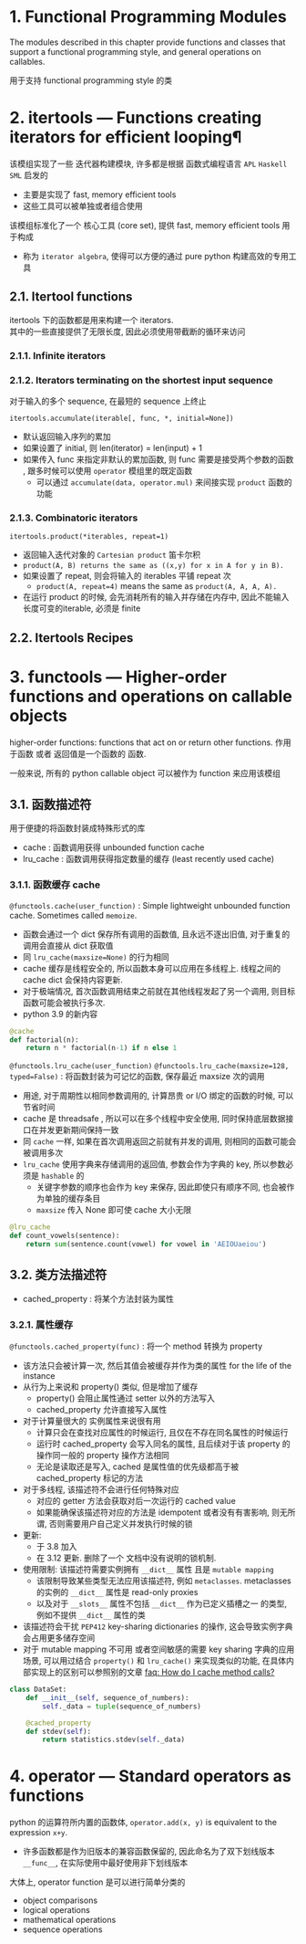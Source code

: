 # 1. Functional Programming Modules

The modules described in this chapter provide functions and classes that support a functional programming style, and general operations on callables.

用于支持 functional programming style 的类


# 2. itertools — Functions creating iterators for efficient looping¶


该模组实现了一些 迭代器构建模块, 许多都是根据 函数式编程语言 `APL` `Haskell` `SML` 启发的
* 主要是实现了 fast, memory efficient tools
* 这些工具可以被单独或者组合使用

该模组标准化了一个 核心工具 (core set), 提供 fast, memory efficient tools 用于构成
* 称为 `iterator algebra`, 使得可以方便的通过 pure python 构建高效的专用工具

## 2.1. Itertool functions

itertools 下的函数都是用来构建一个 iterators.  
其中的一些直接提供了无限长度, 因此必须使用带截断的循环来访问  


### 2.1.1. Infinite iterators

### 2.1.2. Iterators terminating on the shortest input sequence

对于输入的多个 sequence, 在最短的 sequence 上终止 

`itertools.accumulate(iterable[, func, *, initial=None])`
* 默认返回输入序列的累加
* 如果设置了 initial, 则 len(iterator) = len(input) + 1
* 如果传入 func 来指定非默认的累加函数, 则 func 需要是接受两个参数的函数 , 跟多时候可以使用 `operator` 模组里的既定函数  
  * 可以通过 `accumulate(data, operator.mul)` 来间接实现 `product` 函数的功能



### 2.1.3. Combinatoric iterators


`itertools.product(*iterables, repeat=1)`
* 返回输入迭代对象的 `Cartesian product`  笛卡尔积
* `product(A, B) returns the same as ((x,y) for x in A for y in B).`
* 如果设置了 repeat, 则会将输入的 iterables 平铺 repeat 次
  * `product(A, repeat=4)` means the same as `product(A, A, A, A).`
* 在运行 product 的时候, 会先消耗所有的输入并存储在内存中, 因此不能输入长度可变的iterable, 必须是 finite
  

## 2.2. Itertools Recipes

# 3. functools — Higher-order functions and operations on callable objects

higher-order functions: functions that act on or return other functions. 作用于函数 或者 返回值是一个函数的 函数.

一般来说, 所有的 python callable object 可以被作为 function 来应用该模组

## 3.1. 函数描述符

用于便捷的将函数封装成特殊形式的库

* cache       : 函数调用获得 unbounded function cache
* lru_cache   : 函数调用获得指定数量的缓存 (least recently used cache)

### 3.1.1. 函数缓存 cache

`@functools.cache(user_function)` : Simple lightweight unbounded function cache. Sometimes called `memoize`.
* 函数会通过一个 dict 保存所有调用的函数值, 且永远不逐出旧值, 对于重复的调用会直接从 dict 获取值
* 同 `lru_cache(maxsize=None)` 的行为相同
* cache 缓存是线程安全的, 所以函数本身可以应用在多线程上. 线程之间的 cache dict 会保持内容更新.
* 对于极端情况, 首次函数调用结束之前就在其他线程发起了另一个调用, 则目标函数可能会被执行多次.
* python 3.9 的新内容
```py
@cache
def factorial(n):
    return n * factorial(n-1) if n else 1
```


`@functools.lru_cache(user_function)`
`@functools.lru_cache(maxsize=128, typed=False)`  : 将函数封装为可记忆的函数, 保存最近 maxsize 次的调用
* 用途, 对于周期性以相同参数调用的, 计算昂贵 or I/O 绑定的函数的时候, 可以节省时间
* cache 是 threadsafe , 所以可以在多个线程中安全使用, 同时保持底层数据接口在并发更新期间保持一致
* 同 `cache` 一样, 如果在首次调用返回之前就有并发的调用, 则相同的函数可能会被调用多次
* `lru_cache` 使用字典来存储调用的返回值, 参数会作为字典的 key, 所以参数必须是 `hashable` 的
  * 关键字参数的顺序也会作为 key 来保存, 因此即使只有顺序不同, 也会被作为单独的缓存条目
  * `maxsize` 传入 None 即可使 cache 大小无限

```py
@lru_cache
def count_vowels(sentence):
    return sum(sentence.count(vowel) for vowel in 'AEIOUaeiou')
```

## 3.2. 类方法描述符

* cached_property   : 将某个方法封装为属性

### 3.2.1. 属性缓存 


`@functools.cached_property(func)`    : 将一个 method 转换为 property
* 该方法只会被计算一次, 然后其值会被缓存并作为类的属性 for the life of the instance
* 从行为上来说和 property() 类似, 但是增加了缓存
  * property() 会阻止属性通过 setter 以外的方法写入
  * cached_property 允许直接写入属性
* 对于计算量很大的 实例属性来说很有用
  * 计算只会在查找对应属性的时候运行, 且仅在不存在同名属性的时候运行
  * 运行时 cached_property 会写入同名的属性, 且后续对于该 property 的操作同一般的 property 操作方法相同
  * 无论是读取还是写入, cached 是属性值的优先级都高于被 cached_property 标记的方法
* 对于多线程, 该描述符不会进行任何特殊对应  
  * 对应的 getter 方法会获取对后一次运行的 cached value
  * 如果能确保该描述符对应的方法是 idempotent 或者没有有害影响, 则无所谓, 否则需要用户自己定义并发执行时候的锁
* 更新:
  * 于 3.8 加入
  * 在 3.12 更新. 删除了一个 文档中没有说明的锁机制. 
* 使用限制: 该描述符需要实例拥有 `__dict__` 属性 且是 `mutable mapping`  
  * 该限制导致某些类型无法应用该描述符, 例如 `metaclasses`. metaclasses 的实例的 `__dict__` 属性是 read-only proxies
  * 以及对于 `__slots__` 属性不包括 `__dict__` 作为已定义插槽之一 的类型, 例如不提供 `__dict__` 属性的类
* 该描述符会干扰 `PEP412` key-sharing dictionaries 的操作, 这会导致实例字典会占用更多储存空间
* 对于 mutable mapping 不可用 或者空间敏感的需要 key sharing 字典的应用场景, 可以用过结合 `property()` 和 `lru_cache()` 来实现类似的功能, 在具体内部实现上的区别可以参照别的文章
  [faq: How do I cache method calls?](https://docs.python.org/3/faq/programming.html#faq-cache-method-calls)

```py
class DataSet:
    def __init__(self, sequence_of_numbers):
        self._data = tuple(sequence_of_numbers)

    @cached_property
    def stdev(self):
        return statistics.stdev(self._data)
```


# 4. operator — Standard operators as functions

python 的运算符所内置的函数体, `operator.add(x, y)` is equivalent to the expression `x+y`.  
* 许多函数都是作为旧版本的兼容函数保留的, 因此命名为了双下划线版本 `__func__`, 在实际使用中最好使用非下划线版本  

大体上, operator function 是可以进行简单分类的
* object comparisons
* logical operations
* mathematical operations
* sequence operations